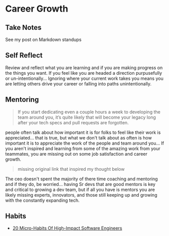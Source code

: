 # Career Growth

## Take Notes

See my post on Markdown standups

## Self Reflect

Review and reflect what you are learning and if you are making progress on the things you want. If you feel like you are headed a direction purpusefully or un-intentionally... Ignoring where your current work takes you means you are letting others drive your career or falling into paths unintentionally.

## Mentoring

> If you start dedicating even a couple hours a week to developing the team around you, it’s quite likely that will become your legacy long after your tech specs and pull requests are forgotten.

people often talk about how important it is for folks to feel like their work is appreciated... that is true, but what we don't talk about as often is how important it is to appreciate the work of the people and team around you... If you aren't inspired and learning from some of the amazing work from your teammates, you are missing out on some job satisfaction and career growth.

> missing original link that inspired my thought below

The ceo doesn't spent the majority of there time coaching and mentoring and if they do, be worried... having Sr devs that are good mentors is key and critical to growing a dev team, but if all you have is mentors you are likely missing experts, innovators, and those still keeping up and growing with the constantly expanding tech. 

## Habits

* [20 Micro-Habits Of High-Impact Software Engineers](https://davidxiang.com/2021/07/18/20-micro-habits-of-high-impact-software-engineers/)